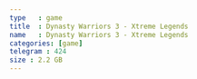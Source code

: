 ```yaml
---
type   : game
title  : Dynasty Warriors 3 - Xtreme Legends
name   : Dynasty Warriors 3 - Xtreme Legends
categories: [game]
telegram : 424
size : 2.2 GB
---
```



